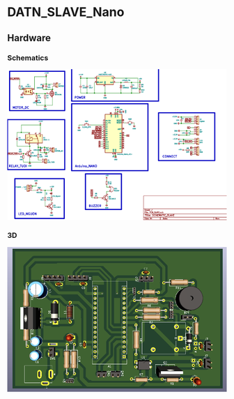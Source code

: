 # DATN_SLAVE_Nano
## Hardware

### Schematics

![SCHEMATIC REVIEW](assets/schematic.PNG)
### 3D

![3D REVIEW](assets/top_3d.PNG)
